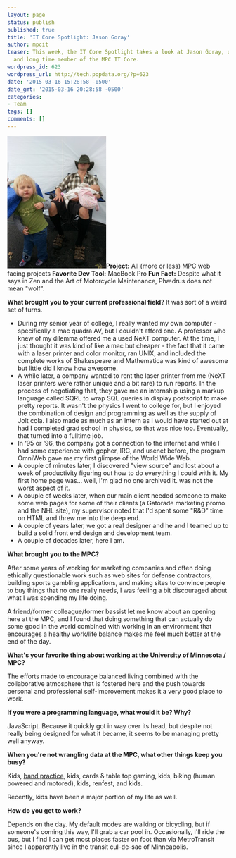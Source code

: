 ```yaml
---
layout: page
status: publish
published: true
title: 'IT Core Spotlight: Jason Goray'
author: mpcit
teaser: This week, the IT Core Spotlight takes a look at Jason Goray, our UX/UI Developer
  and long time member of the MPC IT Core.
wordpress_id: 623
wordpress_url: http://tech.popdata.org/?p=623
date: '2015-03-16 15:28:58 -0500'
date_gmt: '2015-03-16 20:28:58 -0500'
categories:
- Team
tags: []
comments: []
---
```

<strong><a href="/images/from_wp/jason_goray.jpg"><img class=" size-medium wp-image-624 alignright" src="/images/from_wp/jason_goray-225x300.jpg" alt="jason_goray" width="225" height="300" /></a>Project:</strong> All (more or less) MPC web facing projects
<strong>Favorite Dev Tool:</strong> MacBook Pro
<strong>Fun Fact:</strong> Despite what it says in Zen and the Art of Motorcycle Maintenance, Ph&aelig;drus does not mean "wolf".

<b>What brought you to your current professional field?</b><b>
</b>
It was sort of a weird set of turns.

<ul>
<li>During my senior year of college, I really wanted my own computer - specifically a mac quadra AV, but I couldn't afford one.  A professor who knew of my dilemma offered me a used NeXT computer.  At the time, I just thought it was kind of like a mac but cheaper - the fact that it came with a laser printer and color monitor, ran UNIX, and included the complete works of Shakespeare and Mathematica was kind of awesome but little did I know how awesome.</li>
<li>A while later, a company wanted to rent the laser printer from me (NeXT laser printers were rather unique and a bit rare) to run reports.  In the process of negotiating that, they gave me an internship using a markup language called SQRL to wrap SQL queries in display postscript to make pretty reports.  It wasn't the physics I went to college for, but I enjoyed the combination of design and programming as well as the supply of Jolt cola.  I also made as much as an intern as I would have started out at had I completed grad school in physics, so that was nice too.  Eventually, that turned into a fulltime job.</li>
<li>In &lsquo;95 or &lsquo;96, the company got a connection to the internet and while I had some experience with gopher, IRC, and usenet before, the program OmniWeb gave me my first glimpse of the World Wide Web.</li>
<li>A couple of minutes later, I discovered "view source" and lost about a week of productivity figuring out how to do everything I could with it.  My first home page was&hellip; well, I'm glad no one archived it.  <blink> was not the worst aspect of it.</li>
<li>A couple of weeks later, when our main client needed someone to make some web pages for some of their clients (a Gatorade marketing promo and the NHL site), my supervisor noted that I'd spent some "R&amp;D" time on HTML and threw me into the deep end.</li>
<li>A couple of years later, we got a real designer and he and I teamed up to build a solid front end design and development team.</li>
<li>A couple of decades later, here I am.</li>
</ul>

<b>What brought you to the MPC?</b><strong><strong> </strong></strong>

After some years of working for marketing companies and often doing ethically questionable work such as web sites for defense contractors, building sports gambling applications, and making sites to convince people to buy things that no one really needs, I was feeling a bit discouraged about what I was spending my life doing.

A friend/former colleague/former bassist let me know about an opening here at the MPC, and I found that doing something that can actually do some good in the world combined with working in an environment that encourages a healthy work/life balance makes me feel much better at the end of the day.

<b>What's your favorite thing about working at the University of Minnesota / MPC?</b>

The efforts made to encourage balanced living combined with the collaborative atmosphere that is fostered here and the push towards personal and professional self-improvement makes it a very good place to work.

<b>If you were a programming language, what would it be? Why?</b>

JavaScript.  Because it quickly got in way over its head, but despite not really being designed for what it became, it seems to be managing pretty well anyway.

<b>When you're not wrangling data at the MPC, what other things keep you busy?</b>

Kids, <a title="Echo Signal Music" href="https://www.facebook.com/EchoSignalMusic" target="_blank">band practice</a>, kids, cards &amp; table top gaming, kids, biking (human powered and motored), kids, renfest, and kids.

Recently, kids have been a major portion of my life as well.

<strong> <b>How do you get to work?</b></strong>

Depends on the day.  My default modes are walking or bicycling, but if someone's coming this way, I'll grab a car pool in.  Occasionally, I'll ride the bus, but I find I can get most places faster on foot than via MetroTransit since I apparently live in the transit cul-de-sac of Minneapolis.

